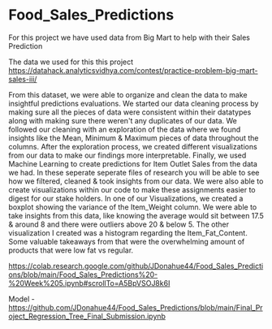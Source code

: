 # Food_Sales_Predictions

For this project we have used data from Big Mart to help with their Sales Prediction

The data we used for this this project https://datahack.analyticsvidhya.com/contest/practice-problem-big-mart-sales-iii/

From this dataset, we were able to organize and clean the data to make insightful predictions evaluations. We started our data cleaning process by making sure all the pieces of data were consistent within their datatypes along with making sure there weren't any duplicates of our data. We followed our cleaning with an exploration of the data where we found insights like the Mean, Minimum & Maximum pieces of data throughout the columns. After the exploration process, we created different visualizations from our data to make our findings more interpretable. Finally, we used Machine Learning to create predictions for Item Outlet Sales from the data we had. In these seperate seperate files of research you will be able to see how we filtered, cleaned & took insights from our data. We were also able to create visualizations within our code to make these assignments easier to digest for our stake holders. In one of our Visualizations, we created a boxplot showing the variance of the Item_Weight column. We were able to take insights from this data, like knowing the average would sit between 17.5 & around 8 and there were outliers above 20 & below 5. The other visualization I created was a histogram regarding the Item_Fat_Content. Some valuable takeaways from that were the overwhelming amount of products that were low fat vs regular. 


https://colab.research.google.com/github/JDonahue44/Food_Sales_Predictions/blob/main/Food_Sales_Predictions%20-%20Week%205.ipynb#scrollTo=A5BpVSOJ8k6I

Model - https://github.com/JDonahue44/Food_Sales_Predictions/blob/main/Final_Project_Regression_Tree_Final_Submission.ipynb
